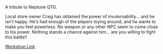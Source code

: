 A tribute to Neptune QTG.

Local store owner Craig has obtained the power of invulernability... and he isn't happy. He's had enough of the players toying around, and he wants to make you feel powerless. No weapon or any other NPC seem to come close to his power. Nothing stands a chance against him... are you willing to fight this battle?

[Workshop Link](https://steamcommunity.com/sharedfiles/filedetails/?id=2854987236)
